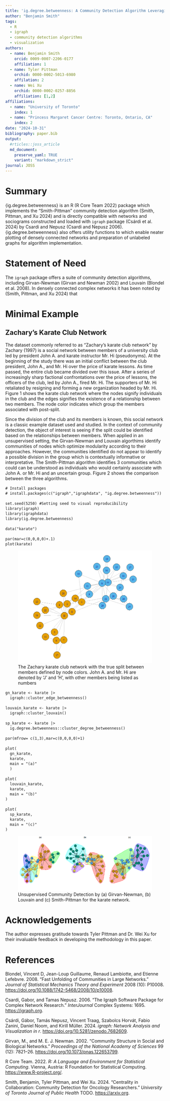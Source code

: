 ```yaml
---
title: 'ig.degree.betweenness: A Community Detection Algorithm Leveraging Degree Centrality'
author: "Benjamin Smith"
tags:
  - R
  - igraph
  - community detection algorithms
  - visualization
authors:
  - name: Benjamin Smith
    orcid: 0009-0007-2206-0177
    affiliation: 1
  - name: Tyler Pittman
    orchid: 0000-0002-5013-6980
    affilation: 2
  - name: Wei Xu
    orchid: 0000-0002-0257-8856
    affiliation: [1,2]
affiliations:
  - name: "University of Toronto"
    index: 1
  - name: "Princess Margaret Cancer Centre: Toronto, Ontario, CA"
    index: 2
date: "2024-10-31"
bibliography: paper.bib
output:
  #rticles::joss_article
  md_document:
    preserve_yaml: TRUE
    variant: "markdown_strict"
journal: JOSS
---
```


# Summary

{ig.degree.betweenness} is an R (R Core Team 2022) package which
implements the “Smith-Pittman” community detection algorithm (Smith,
Pittman, and Xu 2024) and is directly compatible with networks and
sociograms constructed and loaded with `igraph` package (Csárdi et al.
2024) by Csardi and Nepusz (Csardi and Nepusz 2006).
{ig.degree.betweenness} also offers utility functions to which enable
neater plotting of densely connected networks and preparation of
unlabeled graphs for algorithm implementation.

# Statement of Need

The `igraph` package offers a suite of community detection algorithms,
including Girvan-Newman (Girvan and Newman 2002) and Louvain (Blondel et
al. 2008). In densely connected complex networks it has been noted by
(Smith, Pittman, and Xu 2024) that

# Minimal Example

## Zachary’s Karate Club Network

The dataset commonly referred to as “Zachary’s karate club network” by
Zachary (1997) is a social network between members of a university club
led by president John A. and karate instructor Mr. Hi (pseudonyms). At
the beginning of the study there was an initial conflict between the
club president, John A., and Mr. Hi over the price of karate lessons. As
time passed, the entire club became divided over this issue. After a
series of increasingly sharp factional confrontations over the price of
lessons, the officers of the club, led by John A., fired Mr. Hi. The
supporters of Mr. Hi retaliated by resigning and forming a new
organization headed by Mr. Hi. Figure 1 shows the karate club network
where the nodes signify individuals in the club and the edges signifies
the existence of a relationship between two members. The node color
indicates which group the members associated with post-split.

Since the division of the club and its members is known, this social
network is a classic example dataset used and studied. In the context of
community detection, the object of interest is seeing if the split could
be identified based on the relationships between members. When applied
in an unsupervised setting, the Girvan-Newman and Louvain algorthims
identify communities of nodes which optimize modularity according to
their approaches. However, the communities identified do not appear to
identify a possible division in the group which is contextually
informative or interpretative. The Smith-Pittman algorithm identifies 3
communities which could can be understood as individuals who would
certainly associate with John A. or Mr. Hi and an uncertain group.
Figure 2 shows the comparison between the three algorithms.

    # Install packages
    # install.packages(c("igraph","igraphdata", "ig.degree.betweenness"))

    set.seed(5250) #Setting seed to visual reproducibility
    library(igraph)
    library(igraphdata)
    library(ig.degree.betweenness)

    data("karate")

    par(mar=c(0,0,0,0)+.1)
    plot(karate)

<figure>
<img src="./images/karate_network.png"
alt="The Zachary karate club network with the true split between members defined by node colors. John A. and Mr. Hi are denoted by ‘J’ and ‘H’, with other members being listed as numbers" />
<figcaption aria-hidden="true">The Zachary karate club network with the
true split between members defined by node colors. John A. and Mr. Hi
are denoted by ‘J’ and ‘H’, with other members being listed as
numbers</figcaption>
</figure>

    gn_karate <- karate |>
      igraph::cluster_edge_betweenness()

    louvain_karate <- karate |>
      igraph::cluster_louvain()

    sp_karate <- karate |>
      ig.degree.betweenness::cluster_degree_betweenness()

    par(mfrow= c(1,3),mar=c(0,0,0,0)+1)

    plot(
      gn_karate,
      karate,
      main = "(a)"
      )

    plot(
      louvain_karate,
      karate,
      main = "(b)"
    )

    plot(
      sp_karate,
      karate,
      main = "(c)"
    )

<figure>
<img src="./images/algorithm_comparison_karate.png"
alt="Unsupervised Community Detection by (a) Girvan-Newman, (b) Louvain and (c) Smith-Pittman for the karate network." />
<figcaption aria-hidden="true">Unsupervised Community Detection by (a)
Girvan-Newman, (b) Louvain and (c) Smith-Pittman for the karate
network.</figcaption>
</figure>

# Acknowledgements

The author expresses gratitude towards Tyler Pittman and Dr. Wei Xu for
their invaluable feedback in developing the methodology in this paper.

# References

Blondel, Vincent D, Jean-Loup Guillaume, Renaud Lambiotte, and Etienne
Lefebvre. 2008. “Fast Unfolding of Communities in Large Networks.”
*Journal of Statistical Mechanics Theory and Experiment* 2008 (10):
P10008. <https://doi.org/10.1088/1742-5468/2008/10/p10008>.

Csardi, Gabor, and Tamas Nepusz. 2006. “The Igraph Software Package for
Complex Network Research.” *InterJournal* Complex Systems: 1695.
<https://igraph.org>.

Csárdi, Gábor, Tamás Nepusz, Vincent Traag, Szabolcs Horvát, Fabio
Zanini, Daniel Noom, and Kirill Müller. 2024.
*<span class="nocase">igraph</span>: Network Analysis and Visualization
in r*. <https://doi.org/10.5281/zenodo.7682609>.

Girvan, M., and M. E. J. Newman. 2002. “Community Structure in Social
and Biological Networks.” *Proceedings of the National Academy of
Sciences* 99 (12): 7821–26. <https://doi.org/10.1073/pnas.122653799>.

R Core Team. 2022. *R: A Language and Environment for Statistical
Computing*. Vienna, Austria: R Foundation for Statistical Computing.
<https://www.R-project.org/>.

Smith, Benjamin, Tyler Pittman, and Wei Xu. 2024. “Centrality in
Collaboration: Community Detection for Oncology Researchers.”
*University of Toronto Journal of Public Health* TODO.
<https://arxiv.org>.
